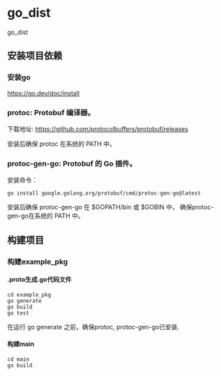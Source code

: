 # go_dist
go_dist


## 安装项目依赖

### 安装go

https://go.dev/doc/install

### protoc: Protobuf 编译器。

下载地址: https://github.com/protocolbuffers/protobuf/releases

安装后确保 protoc 在系统的 PATH 中。

### protoc-gen-go: Protobuf 的 Go 插件。

安装命令：

    go install google.golang.org/protobuf/cmd/protoc-gen-go@latest

安装后确保 protoc-gen-go 在 $GOPATH/bin 或 $GOBIN 中， 确保protoc-gen-go在系统的 PATH 中。

## 构建项目
### 构建example_pkg

#### .proto生成.go代码文件
    cd example_pkg
    go generate
    go build
    go test

在运行 go generate 之前，确保protoc, protoc-gen-go已安装.

#### 构建main

    cd main
    go build